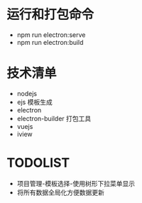 # 运行和打包命令
- npm run electron:serve
- npm run electron:build

# 技术清单
- nodejs
- ejs 模板生成
- electron
- electron-builder 打包工具
- vuejs
- iview
# TODOLIST
- 项目管理-模板选择-使用树形下拉菜单显示
- 将所有数据全局化方便数据更新